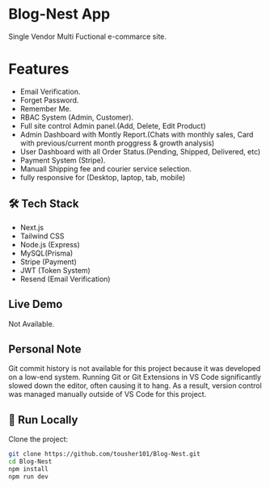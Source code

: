 # Blog-Nest App
Single Vendor Multi Fuctional e-commarce site.

# Features
- Email Verification.
- Forget Password.
- Remember Me.
- RBAC System (Admin, Customer).
- Full site control Admin panel.(Add, Delete, Edit Product) 
- Admin Dashboard with Montly Report.(Chats with monthly sales, Card with previous/current month proggress & growth analysis)
- User Dashboard with all Order Status.(Pending, Shipped, Delivered, etc)
- Payment System (Stripe).
- Manuall Shipping fee and courier service selection.
- fully responsive for (Desktop, laptop, tab, mobile)


## 🛠 Tech Stack
- Next.js
- Tailwind CSS
- Node.js (Express)
- MySQL(Prisma)
- Stripe (Payment)
- JWT (Token System)
- Resend (Email Verification)

## Live Demo
Not Available.

## Personal Note
Git commit history is not available for this project because it was developed on a low-end system.
Running Git or Git Extensions in VS Code significantly slowed down the editor, often causing it to hang.
As a result, version control was managed manually outside of VS Code for this project.


## 🚀 Run Locally

Clone the project:

```bash
git clone https://github.com/tousher101/Blog-Nest.git
cd Blog-Nest
npm install
npm run dev






